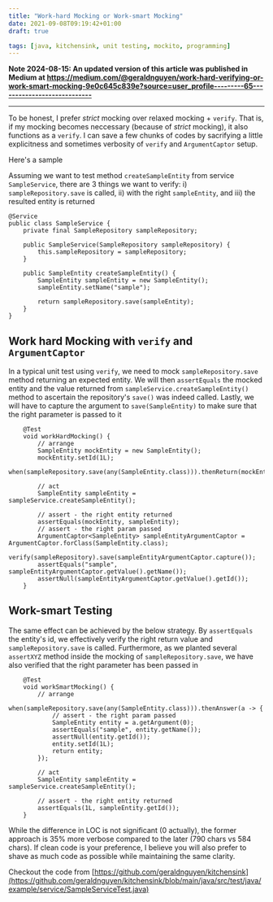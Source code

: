 ```yaml
---
title: "Work-hard Mocking or Work-smart Mocking"
date: 2021-09-08T09:19:42+01:00
draft: true

tags: [java, kitchensink, unit testing, mockito, programming]
---
```


**Note 2024-08-15: An updated version of this article was published in Medium at https://medium.com/@geraldnguyen/work-hard-verifying-or-work-smart-mocking-9e0c645c839e?source=user_profile---------65----------------------------**

-----------------

To be honest, I prefer *strict* mocking over relaxed mocking + `verify`. That is, if my mocking becomes neccessary (because of *strict* mocking), it also functions as a `verify`. I can save a few chunks of codes by sacrifying a little explicitness and sometimes verbosity of `verify` and `ArgumentCaptor` setup.

Here's a sample

Assuming we want to test method `createSampleEntity` from service `SampleService`, there are 3 things we want to verify: i) `sampleRepository.save` is called, ii) with the right `sampleEntity`, and iii) the resulted entity is returned

```
@Service
public class SampleService {
    private final SampleRepository sampleRepository;

    public SampleService(SampleRepository sampleRepository) {
        this.sampleRepository = sampleRepository;
    }

    public SampleEntity createSampleEntity() {
        SampleEntity sampleEntity = new SampleEntity();
        sampleEntity.setName("sample");

        return sampleRepository.save(sampleEntity);
    }
}
```


## Work hard Mocking with `verify` and `ArgumentCaptor`

In a typical unit test using `verify`, we need to mock `sampleRepository.save` method returning an expected entity. We will then `assertEquals` the mocked entity and the value returned from `sampleService.createSampleEntity()` method to ascertain the repository's `save()` was indeed called. Lastly, we will have to capture the argument to `save(SampleEntity)` to make sure that the right parameter is passed to it

```
    @Test
    void workHardMocking() {
        // arrange
        SampleEntity mockEntity = new SampleEntity();
        mockEntity.setId(1L);
        when(sampleRepository.save(any(SampleEntity.class))).thenReturn(mockEntity);

        // act
        SampleEntity sampleEntity = sampleService.createSampleEntity();

        // assert - the right entity returned
        assertEquals(mockEntity, sampleEntity);
        // assert - the right param passed
        ArgumentCaptor<SampleEntity> sampleEntityArgumentCaptor = ArgumentCaptor.forClass(SampleEntity.class);
        verify(sampleRepository).save(sampleEntityArgumentCaptor.capture());
        assertEquals("sample", sampleEntityArgumentCaptor.getValue().getName());
        assertNull(sampleEntityArgumentCaptor.getValue().getId());
    }
```

## Work-smart Testing 

The same effect can be achieved by the below strategy. By `assertEquals` the entity's id, we effectively verify the right return value and `sampleRepository.save` is called. Furthermore, as we planted several `assertXYZ` method inside the mocking of `sampleRepository.save`, we have also verified that the right parameter has been passed in

```
    @Test
    void workSmartMocking() {
        // arrange
        when(sampleRepository.save(any(SampleEntity.class))).thenAnswer(a -> {
            // assert - the right param passed
            SampleEntity entity = a.getArgument(0);
            assertEquals("sample", entity.getName());
            assertNull(entity.getId());
            entity.setId(1L);
            return entity;
        });

        // act
        SampleEntity sampleEntity = sampleService.createSampleEntity();

        // assert - the right entity returned
        assertEquals(1L, sampleEntity.getId());
    }
```

While the difference in LOC is not significant (0 actually), the former approach is 35% more verbose compared to the later (790 chars vs 584 chars). If clean code is your preference, I believe you will also prefer to shave as much code as possible while maintaining the same clarity.

Checkout the code from [https://github.com/geraldnguyen/kitchensink](https://github.com/geraldnguyen/kitchensink/blob/main/java/src/test/java/example/service/SampleServiceTest.java)
